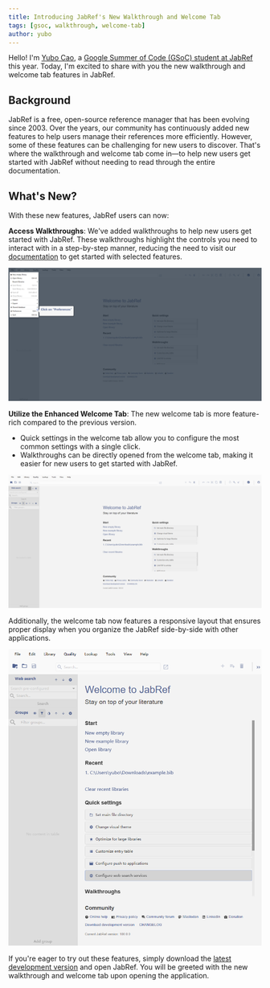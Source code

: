 ```yaml
---
title: Introducing JabRef's New Walkthrough and Welcome Tab
tags: [gsoc, walkthrough, welcome-tab]
author: yubo
---
```


Hello! I'm [Yubo Cao](https://www.yubo-cao.com/), a [Google Summer of Code (GSoC) student at JabRef](https://summerofcode.withgoogle.com/myprojects/details/ae6W329p) this year. Today, I'm excited to share with you the new walkthrough and welcome tab features in JabRef.

## Background

JabRef is a free, open-source reference manager that has been evolving since 2003. Over the years, our community has continuously added new features to help users manage their references more efficiently. However, some of these features can be challenging for new users to discover. That's where the walkthrough and welcome tab come in—to help new users get started with JabRef without needing to read through the entire documentation.

## What's New?

With these new features, JabRef users can now:

**Access Walkthroughs**: We've added walkthroughs to help new users get started with JabRef. These walkthroughs highlight the controls you need to interact with in a step-by-step manner, reducing the need to visit our [documentation](https://docs.jabref.org/) to get started with selected features.

![Walkthrough Example](../img/walkthrough-example.png)

**Utilize the Enhanced Welcome Tab**: The new welcome tab is more feature-rich compared to the previous version.

- Quick settings in the welcome tab allow you to configure the most common settings with a single click.
- Walkthroughs can be directly opened from the welcome tab, making it easier for new users to get started with JabRef.

![Welcome Tab](../img/welcome-tab.png)

Additionally, the welcome tab now features a responsive layout that ensures proper display when you organize the JabRef side-by-side with other applications.

![Welcome Tab Responsive Layout](../img/welcome-tab-responsive-layout.png)

If you're eager to try out these features, simply download the [latest development version](https://builds.jabref.org/main/) and open JabRef. You will be greeted with the new walkthrough and welcome tab upon opening the application.